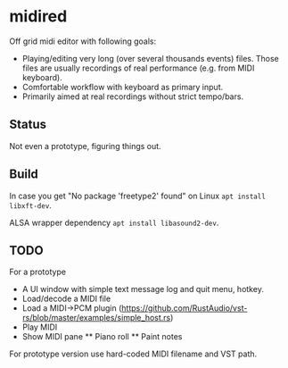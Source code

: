 # midired

Off grid midi editor with following goals:
* Playing/editing very long (over several thousands events) files.
Those files are usually recordings of real performance (e.g. from MIDI keyboard).
* Comfortable workflow with keyboard as primary input.
* Primarily aimed at real recordings without strict tempo/bars. 

## Status

Not even a prototype, figuring things out.

## Build

In case you get "No package 'freetype2' found" on Linux
`apt install libxft-dev`.

ALSA wrapper dependency
`apt install libasound2-dev`.

## TODO

For a prototype

* A UI window with simple text message log and quit menu, hotkey.
* Load/decode a MIDI file
* Load a MIDI->PCM plugin (https://github.com/RustAudio/vst-rs/blob/master/examples/simple_host.rs)
* Play MIDI
* Show MIDI pane
** Piano roll
** Paint notes

For prototype version use hard-coded MIDI filename and VST path. 

